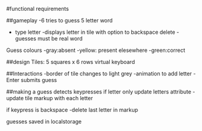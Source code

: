#functional requirements

##gameplay
-6 tries to guess 5 letter word
- type letter -displays letter in tile with option to backspace delete
-guesses must be real word

Guess colours
-gray:absent
-yellow: present elesewhere
-green:correct

##design
Tiles: 5 squares x 6 rows
virtual keyboard

##Interactions
-border of tile changes to light grey
-animation to add letter
-Enter submits guess

##making a guess
detects keypresses if letter only
update letters attribute
-update tile markup with each letter

if keypress is backspace
-delete last letter in markup

guesses saved in localstorage